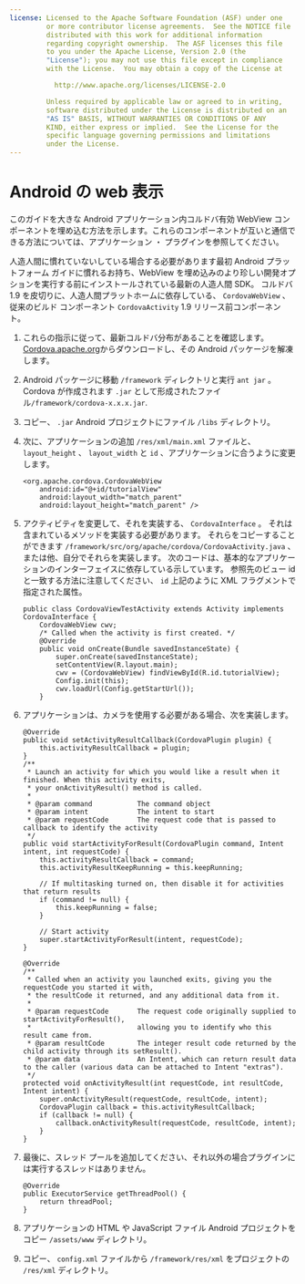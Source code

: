 ```yaml
---
license: Licensed to the Apache Software Foundation (ASF) under one
         or more contributor license agreements.  See the NOTICE file
         distributed with this work for additional information
         regarding copyright ownership.  The ASF licenses this file
         to you under the Apache License, Version 2.0 (the
         "License"); you may not use this file except in compliance
         with the License.  You may obtain a copy of the License at

           http://www.apache.org/licenses/LICENSE-2.0

         Unless required by applicable law or agreed to in writing,
         software distributed under the License is distributed on an
         "AS IS" BASIS, WITHOUT WARRANTIES OR CONDITIONS OF ANY
         KIND, either express or implied.  See the License for the
         specific language governing permissions and limitations
         under the License.
---
```


# Android の web 表示

このガイドを大きな Android アプリケーション内コルドバ有効 WebView コンポーネントを埋め込む方法を示します。これらのコンポーネントが互いと通信できる方法については、アプリケーション ・ プラグインを参照してください。

人造人間に慣れていないしている場合する必要があります最初 Android プラットフォーム ガイドに慣れるお持ち、WebView を埋め込みのより珍しい開発オプションを実行する前にインストールされている最新の人造人間 SDK。 コルドバ 1.9 を皮切りに、人造人間プラットホームに依存している、 `CordovaWebView` 、従来のビルド コンポーネント `CordovaActivity` 1.9 リリース前コンポーネント。

1.  これらの指示に従って、最新コルドバ分布があることを確認します。[Cordova.apache.org][1]からダウンロードし、その Android パッケージを解凍します。

2.  Android パッケージに移動 `/framework` ディレクトリと実行 `ant jar` 。Cordova が作成されます `.jar` として形成されたファイル`/framework/cordova-x.x.x.jar`.

3.  コピー、 `.jar` Android プロジェクトにファイル `/libs` ディレクトリ。

4.  次に、アプリケーションの追加 `/res/xml/main.xml` ファイルと、 `layout_height` 、 `layout_width` と `id` 、アプリケーションに合うように変更します。
    
        <org.apache.cordova.CordovaWebView
            android:id="@+id/tutorialView"
            android:layout_width="match_parent"
            android:layout_height="match_parent" />
        

5.  アクティビティを変更して、それを実装する、 `CordovaInterface` 。 それは含まれているメソッドを実装する必要があります。 それらをコピーすることができます `/framework/src/org/apache/cordova/CordovaActivity.java` 、または他、自分でそれらを実装します。 次のコードは、基本的なアプリケーションのインターフェイスに依存している示しています。 参照先のビュー id と一致する方法に注意してください、 `id` 上記のように XML フラグメントで指定された属性。
    
        public class CordovaViewTestActivity extends Activity implements CordovaInterface {
            CordovaWebView cwv;
            /* Called when the activity is first created. */
            @Override
            public void onCreate(Bundle savedInstanceState) {
                super.onCreate(savedInstanceState);
                setContentView(R.layout.main);
                cwv = (CordovaWebView) findViewById(R.id.tutorialView);
                Config.init(this);
                cwv.loadUrl(Config.getStartUrl());
            }
        

6.  アプリケーションは、カメラを使用する必要がある場合、次を実装します。
    
        @Override
        public void setActivityResultCallback(CordovaPlugin plugin) {
            this.activityResultCallback = plugin;
        }
        /**
         * Launch an activity for which you would like a result when it finished. When this activity exits,
         * your onActivityResult() method is called.
         *
         * @param command           The command object
         * @param intent            The intent to start
         * @param requestCode       The request code that is passed to callback to identify the activity
         */
        public void startActivityForResult(CordovaPlugin command, Intent intent, int requestCode) {
            this.activityResultCallback = command;
            this.activityResultKeepRunning = this.keepRunning;
        
            // If multitasking turned on, then disable it for activities that return results
            if (command != null) {
                this.keepRunning = false;
            }
        
            // Start activity
            super.startActivityForResult(intent, requestCode);
        }   
        
        @Override
        /**
         * Called when an activity you launched exits, giving you the requestCode you started it with,
         * the resultCode it returned, and any additional data from it.
         *
         * @param requestCode       The request code originally supplied to startActivityForResult(),
         *                          allowing you to identify who this result came from.
         * @param resultCode        The integer result code returned by the child activity through its setResult().
         * @param data              An Intent, which can return result data to the caller (various data can be attached to Intent "extras").
         */
        protected void onActivityResult(int requestCode, int resultCode, Intent intent) {
            super.onActivityResult(requestCode, resultCode, intent);
            CordovaPlugin callback = this.activityResultCallback;
            if (callback != null) {
                callback.onActivityResult(requestCode, resultCode, intent);
            }
        }
        

7.  最後に、スレッド プールを追加してください、それ以外の場合プラグインには実行するスレッドはありません。
    
        @Override
        public ExecutorService getThreadPool() {
            return threadPool;
        }
        

8.  アプリケーションの HTML や JavaScript ファイル Android プロジェクトをコピー `/assets/www` ディレクトリ。

9.  コピー、 `config.xml` ファイルから `/framework/res/xml` をプロジェクトの `/res/xml` ディレクトリ。

 [1]: http://cordova.apache.org